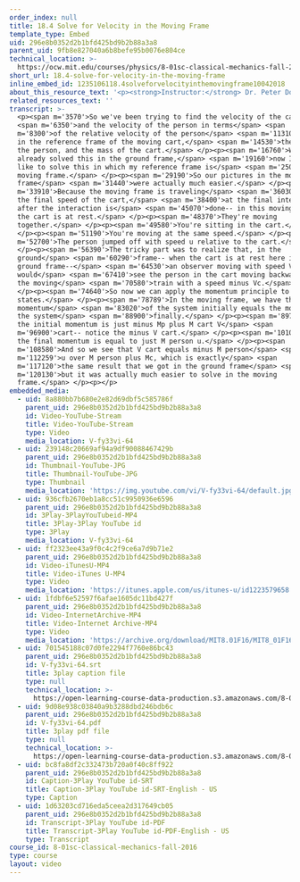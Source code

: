 ```yaml
---
order_index: null
title: 18.4 Solve for Velocity in the Moving Frame
template_type: Embed
uid: 296e8b0352d2b1bfd425bd9b2b88a3a8
parent_uid: 9fb8e827040a6b8befe95b0076e804ce
technical_location: >-
  https://ocw.mit.edu/courses/physics/8-01sc-classical-mechanics-fall-2016/week-6-continuous-mass-transfer/18.4-solve-for-velocity-in-the-moving-frame/18.4-solve-for-velocity-in-the-moving-frame
short_url: 18.4-solve-for-velocity-in-the-moving-frame
inline_embed_id: 1235106118.4solveforvelocityinthemovingframe10042018
about_this_resource_text: '<p><strong>Instructor:</strong> Dr. Peter Dourmashkin</p>'
related_resources_text: ''
transcript: >-
  <p><span m='3570'>So we've been trying to find the velocity of the cart</span>
  <span m='6350'>and the velocity of the person in terms</span> <span
  m='8300'>of the relative velocity of the person</span> <span m='11310'>jumping
  in the reference frame of the moving cart,</span> <span m='14530'>the mass of
  the person, and the mass of the cart.</span> </p><p><span m='16760'>We've
  already solved this in the ground frame,</span> <span m='19160'>now I would
  like to solve this in which my reference frame is</span> <span m='25010'>the
  moving frame.</span> </p><p><span m='29190'>So our pictures in the moving
  frame</span> <span m='31440'>were actually much easier.</span> </p><p><span
  m='33910'>Because the moving frame is traveling</span> <span m='36030'>with
  the final speed of the cart,</span> <span m='38400'>at the final interaction--
  after the interaction is</span> <span m='45070'>done-- in this moving frame,
  the cart is at rest.</span> </p><p><span m='48370'>They're moving
  together.</span> </p><p><span m='49580'>You're sitting in the cart.</span>
  </p><p><span m='51190'>You're moving at the same speed.</span> </p><p><span
  m='52700'>The person jumped off with speed u relative to the cart.</span>
  </p><p><span m='56390'>The tricky part was to realize that, in the
  ground</span> <span m='60290'>frame-- when the cart is at rest here in the
  ground frame--</span> <span m='64530'>an observer moving with speed Vc
  would</span> <span m='67410'>see the person in the cart moving backwards in
  the moving</span> <span m='70580'>train with a speed minus Vc.</span>
  </p><p><span m='74640'>So now we can apply the momentum principle to these two
  states.</span> </p><p><span m='78789'>In the moving frame, we have that
  momentum</span> <span m='83020'>of the system initially equals the momentum of
  the system</span> <span m='88900'>finally.</span> </p><p><span m='89770'>Now,
  the initial momentum is just minus Mp plus M cart V</span> <span
  m='96900'>cart-- notice the minus V cart.</span> </p><p><span m='101090'>And
  the final momentum is equal to just M person u.</span> </p><p><span
  m='108580'>And so we see that V cart equals minus M person</span> <span
  m='112259'>u over M person plus Mc, which is exactly</span> <span
  m='117120'>the same result that we got in the ground frame</span> <span
  m='120130'>but it was actually much easier to solve in the moving
  frame.</span> </p><p></p>
embedded_media:
  - uid: 8a880bb7b680e2e82d69dbf5c585786f
    parent_uid: 296e8b0352d2b1bfd425bd9b2b88a3a8
    id: Video-YouTube-Stream
    title: Video-YouTube-Stream
    type: Video
    media_location: V-fy33vi-64
  - uid: 239148c20669af94a9df90088467429b
    parent_uid: 296e8b0352d2b1bfd425bd9b2b88a3a8
    id: Thumbnail-YouTube-JPG
    title: Thumbnail-YouTube-JPG
    type: Thumbnail
    media_location: 'https://img.youtube.com/vi/V-fy33vi-64/default.jpg'
  - uid: 936cfb2670eb1a8cc51c9950936e6596
    parent_uid: 296e8b0352d2b1bfd425bd9b2b88a3a8
    id: 3Play-3PlayYouTubeid-MP4
    title: 3Play-3Play YouTube id
    type: 3Play
    media_location: V-fy33vi-64
  - uid: ff2323ee43a9f0c4c2f9ce6a7d9b71e2
    parent_uid: 296e8b0352d2b1bfd425bd9b2b88a3a8
    id: Video-iTunesU-MP4
    title: Video-iTunes U-MP4
    type: Video
    media_location: 'https://itunes.apple.com/us/itunes-u/id1223579658'
  - uid: 1fdbf6e52597f6afae1605dc11bd427f
    parent_uid: 296e8b0352d2b1bfd425bd9b2b88a3a8
    id: Video-InternetArchive-MP4
    title: Video-Internet Archive-MP4
    type: Video
    media_location: 'https://archive.org/download/MIT8.01F16/MIT8_01F16_L18v04_360p.mp4'
  - uid: 701545188c07d0fe2294f7760e86bc43
    parent_uid: 296e8b0352d2b1bfd425bd9b2b88a3a8
    id: V-fy33vi-64.srt
    title: 3play caption file
    type: null
    technical_location: >-
      https://open-learning-course-data-production.s3.amazonaws.com/8-01sc-classical-mechanics-fall-2016/701545188c07d0fe2294f7760e86bc43_V-fy33vi-64.srt
  - uid: 9d08e938c03840a9b3288dbd246bdb6c
    parent_uid: 296e8b0352d2b1bfd425bd9b2b88a3a8
    id: V-fy33vi-64.pdf
    title: 3play pdf file
    type: null
    technical_location: >-
      https://open-learning-course-data-production.s3.amazonaws.com/8-01sc-classical-mechanics-fall-2016/9d08e938c03840a9b3288dbd246bdb6c_V-fy33vi-64.pdf
  - uid: bc8fa8df2c332473b720a0f40c8ff922
    parent_uid: 296e8b0352d2b1bfd425bd9b2b88a3a8
    id: Caption-3Play YouTube id-SRT
    title: Caption-3Play YouTube id-SRT-English - US
    type: Caption
  - uid: 1d63203cd716eda5ceea2d317649cb05
    parent_uid: 296e8b0352d2b1bfd425bd9b2b88a3a8
    id: Transcript-3Play YouTube id-PDF
    title: Transcript-3Play YouTube id-PDF-English - US
    type: Transcript
course_id: 8-01sc-classical-mechanics-fall-2016
type: course
layout: video
---
```

